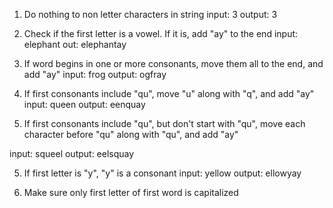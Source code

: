 1) Do nothing to non letter characters in string
input: 3
output: 3

1) Check if the first letter is a vowel. If it is, add "ay" to the end
input: elephant
out: elephantay

3) If word begins in one or more consonants, move them all to the end, and add "ay"
input: frog
output: ogfray

4) If first consonants include "qu", move "u" along with "q", and add "ay"
input: queen
output: eenquay

5) If first consonants include "qu", but don't start with "qu", move each character before "qu" along with "qu",  and add "ay"

input: squeel
output: eelsquay

5) If first letter is "y", "y" is a consonant
input: yellow
output: ellowyay

6) Make sure only first letter of first word is capitalized

